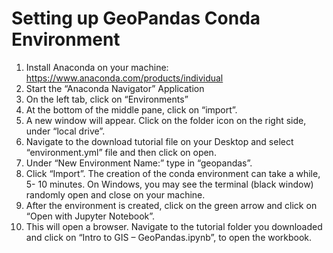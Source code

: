 # Setting up GeoPandas Conda Environment

1. Install Anaconda on your machine: https://www.anaconda.com/products/individual 
2. Start the “Anaconda Navigator” Application
3. On the left tab, click on “Environments” 
4. At the bottom of the middle pane, click on “import”.
5. A new window will appear.  Click on the folder icon on the right side, under “local drive”.
6. Navigate to the download tutorial file on your Desktop and select “environment.yml” file and then click on open.
7. Under “New Environment Name:” type in “geopandas”.
8. Click “Import”.  The creation of the conda environment can take a while, 5- 10 minutes. On Windows, you may see the terminal (black window) randomly open and close on your machine.
9. After the environment is created, click on the green arrow and click on “Open with Jupyter Notebook”. 
10. This will open a browser.  Navigate to the tutorial folder you downloaded and click on “Intro to GIS – GeoPandas.ipynb”, to open the workbook.
